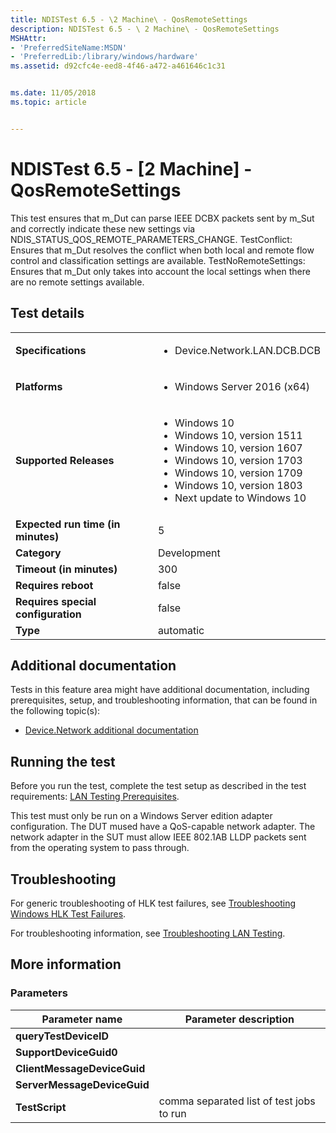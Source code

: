 ```yaml
---
title: NDISTest 6.5 - \2 Machine\ - QosRemoteSettings
description: NDISTest 6.5 - \ 2 Machine\ - QosRemoteSettings
MSHAttr:
- 'PreferredSiteName:MSDN'
- 'PreferredLib:/library/windows/hardware'
ms.assetid: d92cfc4e-eed8-4f46-a472-a461646c1c31


ms.date: 11/05/2018
ms.topic: article


---
```


# NDISTest 6.5 - \[2 Machine\] - QosRemoteSettings


This test ensures that m\_Dut can parse IEEE DCBX packets sent by m\_Sut and correctly indicate these new settings via NDIS\_STATUS\_QOS\_REMOTE\_PARAMETERS\_CHANGE. TestConflict: Ensures that m\_Dut resolves the conflict when both local and remote flow control and classification settings are available. TestNoRemoteSettings: Ensures that m\_Dut only takes into account the local settings when there are no remote settings available.

## Test details

|||
|---|---|
| **Specifications**  | <ul><li>Device.Network.LAN.DCB.DCB</li></ul> |  
| **Platforms**   | <ul><li>Windows Server 2016 (x64)</li></ul> |
| **Supported Releases** | <ul><li>Windows 10</li><li>Windows 10, version 1511</li><li>Windows 10, version 1607</li><li>Windows 10, version 1703</li><li>Windows 10, version 1709</li><li>Windows 10, version 1803</li><li>Next update to Windows 10</li></ul> |
|**Expected run time (in minutes)**| 5 |
|**Category**| Development |
|**Timeout (in minutes)**| 300 |
|**Requires reboot**| false |
|**Requires special configuration**| false |
|**Type**| automatic |



## <span id="Additional_documentation"></span><span id="additional_documentation"></span><span id="ADDITIONAL_DOCUMENTATION"></span>Additional documentation


Tests in this feature area might have additional documentation, including prerequisites, setup, and troubleshooting information, that can be found in the following topic(s):

-   [Device.Network additional documentation](device-network-additional-documentation.md)

## <span id="Running_the_test"></span><span id="running_the_test"></span><span id="RUNNING_THE_TEST"></span>Running the test


Before you run the test, complete the test setup as described in the test requirements: [LAN Testing Prerequisites](lan-testing-prerequisites.md).

This test must only be run on a Windows Server edition adapter configuration. The DUT mused have a QoS-capable network adapter. The network adapter in the SUT must allow IEEE 802.1AB LLDP packets sent from the operating system to pass through.

## <span id="Troubleshooting"></span><span id="troubleshooting"></span><span id="TROUBLESHOOTING"></span>Troubleshooting


For generic troubleshooting of HLK test failures, see [Troubleshooting Windows HLK Test Failures](../user/troubleshooting-windows-hlk-test-failures.md).

For troubleshooting information, see [Troubleshooting LAN Testing](troubleshooting-lan-testing.md).

## <span id="More_information"></span><span id="more_information"></span><span id="MORE_INFORMATION"></span>More information


### <span id="Parameters"></span><span id="parameters"></span><span id="PARAMETERS"></span>Parameters

| Parameter name              | Parameter description                    |
|-----------------------------|------------------------------------------|
| **queryTestDeviceID**       |                                          |
| **SupportDeviceGuid0**      |                                          |
| **ClientMessageDeviceGuid** |                                          |
| **ServerMessageDeviceGuid** |                                          |
| **TestScript**              | comma separated list of test jobs to run |












